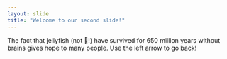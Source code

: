 ```yaml
---
layout: slide
title: "Welcome to our second slide!"
---
```

The fact that jellyfish (not 🐙!) have survived for 650 million years without brains gives hope to many people.
Use the left arrow to go back!
